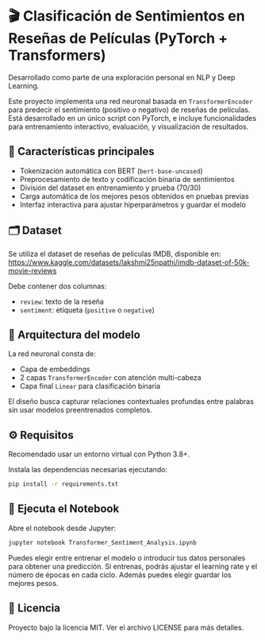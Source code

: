 # 🎬 Clasificación de Sentimientos en Reseñas de Películas (PyTorch + Transformers)

Desarrollado como parte de una exploración personal en NLP y Deep Learning.

Este proyecto implementa una red neuronal basada en `TransformerEncoder` para predecir el sentimiento (positivo o negativo) de reseñas de películas. 
Está desarrollado en un único script con PyTorch, e incluye funcionalidades para entrenamiento interactivo, evaluación, y visualización de resultados.

## 📌 Características principales

- Tokenización automática con BERT (`bert-base-uncased`)
- Preprocesamiento de texto y codificación binaria de sentimientos
- División del dataset en entrenamiento y prueba (70/30)
- Carga automática de los mejores pesos obtenidos en pruebas previas
- Interfaz interactiva para ajustar hiperparámetros y guardar el modelo

## 🗂️ Dataset

Se utiliza el dataset de reseñas de películas IMDB, disponible en:
https://www.kaggle.com/datasets/lakshmi25npathi/imdb-dataset-of-50k-movie-reviews

Debe contener dos columnas:
- `review`: texto de la reseña
- `sentiment`: etiqueta (`positive` o `negative`)

## 🧠 Arquitectura del modelo

La red neuronal consta de:

- Capa de embeddings
- 2 capas `TransformerEncoder` con atención multi-cabeza
- Capa final `Linear` para clasificación binaria

El diseño busca capturar relaciones contextuales profundas entre palabras sin usar modelos preentrenados completos.

## ⚙️ Requisitos

Recomendado usar un entorno virtual con Python 3.8+.

Instala las dependencias necesarias ejecutando:

```bash
pip install -r requirements.txt
```
## 📓 Ejecuta el Notebook
Abre el notebook desde Jupyter:
```bash
jupyter notebook Transformer_Sentiment_Analysis.ipynb
```
Puedes elegir entre entrenar el modelo o introducir tus datos personales para obtener una predicción. Si entrenas, podrás ajustar el learning rate y el número de épocas en cada ciclo. Además puedes elegir guardar los mejores pesos.

## 📄 Licencia
Proyecto bajo la licencia MIT. Ver el archivo LICENSE para más detalles.
